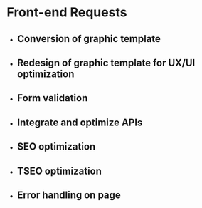 # Front-end Requests

- ## Conversion of graphic template
- ## Redesign of graphic template for UX/UI optimization
- ## Form validation
- ## Integrate and optimize APIs
- ## SEO optimization
- ## TSEO optimization
- ## Error handling on page
